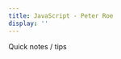 ```yaml
---
title: JavaScript - Peter Roe
display: ''
---
```


<div class="prose m-auto mb-8 select-none">
  <div class="opacity-20 italic">Quick notes / tips</div>
  <h1 class="mb-0 flex justify-between">
    <router-link to="/notes" class="opacity-20 hover:opacity-50 !border-none !font-400">
      <i class="i-mdi-language-css3"></i> 
    </router-link>
    <router-link to="/javascript" class="opacity-20 hover:opacity-50 !border-none !font-400">
      <i class="i-raphael-js"></i>
    </router-link>
    <router-link to="/vue" class="opacity-20 hover:opacity-50 !border-none !font-400">
      <i class="i-mdi-vuejs"></i> 
    </router-link>
    <router-link to="/algorithm" class="opacity-20 hover:opacity-50 !border-none !font-400">
      <i class="i-simple-icons-thealgorithms"></i> 
    </router-link>
    <i class="i-zondicons-network"></i>
    <router-link to="/other" class="opacity-20 hover:opacity-50 !border-none !font-400">
      <i class="i-icon-park-outline-application-one"></i> 
    </router-link>
  </h1>
</div>

<ClientOnly>
  <Plum/>
</ClientOnly>

<ListNotes type="net"/>